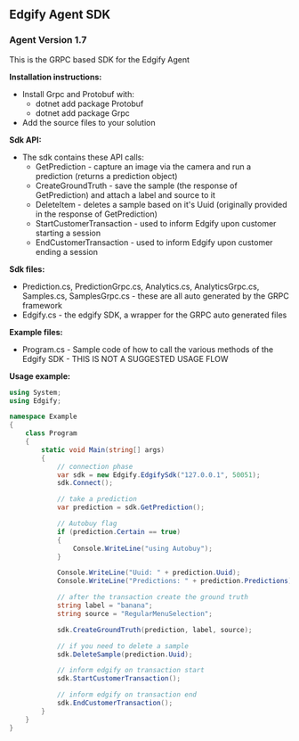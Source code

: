 ## Edgify Agent SDK

### Agent Version 1.7

This is the GRPC based SDK for the Edgify Agent 

**Installation instructions:**

* Install Grpc and Protobuf with:
    * dotnet add package Protobuf
    * dotnet add package Grpc
* Add the source files to your solution


**Sdk API:**

* The sdk contains these API calls:
    * GetPrediction - capture an image via the camera and run a prediction (returns a prediction object)
    * CreateGroundTruth - save the sample (the response of GetPrediction) and attach a label and source to it
    * DeleteItem - deletes a sample based on it's Uuid (originally provided in the response of GetPrediction)
    * StartCustomerTransaction - used to inform Edgify upon customer starting a session
    * EndCustomerTransaction - used to inform Edgify upon customer ending a session

**Sdk files:**

* Prediction.cs, PredictionGrpc.cs, Analytics.cs, AnalyticsGrpc.cs, Samples.cs, SamplesGrpc.cs - these are all auto generated by the GRPC framework
* Edgify.cs - the edgify SDK, a wrapper for the GRPC auto generated files


**Example files:**
* Program.cs - Sample code of how to call the various methods of the Edgify SDK - THIS IS NOT A SUGGESTED USAGE FLOW


**Usage example:**

```csharp
using System;
using Edgify;

namespace Example
{
    class Program
    {
        static void Main(string[] args)
        {
            // connection phase
            var sdk = new Edgify.EdgifySdk("127.0.0.1", 50051);
            sdk.Connect();

            // take a prediction
            var prediction = sdk.GetPrediction();

            // Autobuy flag
            if (prediction.Certain == true)
            {
                Console.WriteLine("using Autobuy");
            }

            Console.WriteLine("Uuid: " + prediction.Uuid);
            Console.WriteLine("Predictions: " + prediction.Predictions);

            // after the transaction create the ground truth
            string label = "banana";
            string source = "RegularMenuSelection";

            sdk.CreateGroundTruth(prediction, label, source);

            // if you need to delete a sample
            sdk.DeleteSample(prediction.Uuid);

            // inform edgify on transaction start
            sdk.StartCustomerTransaction();

            // inform edgify on transaction end
            sdk.EndCustomerTransaction();
        }
    }
}
```
